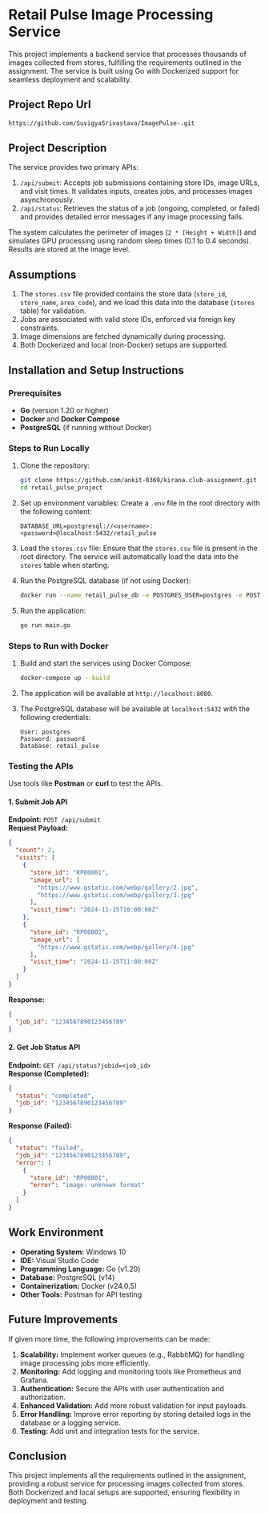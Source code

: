
# Retail Pulse Image Processing Service

This project implements a backend service that processes thousands of images collected from stores, fulfilling the requirements outlined in the assignment. The service is built using Go with Dockerized support for seamless deployment and scalability.

## Project Repo Url
  ```bash
 https://github.com/SuvigyaSrivastava/ImagePulse-.git
  ```

## Project Description

The service provides two primary APIs:
1. `/api/submit`: Accepts job submissions containing store IDs, image URLs, and visit times. It validates inputs, creates jobs, and processes images asynchronously.
2. `/api/status`: Retrieves the status of a job (ongoing, completed, or failed) and provides detailed error messages if any image processing fails.

The system calculates the perimeter of images (`2 * [Height + Width]`) and simulates GPU processing using random sleep times (0.1 to 0.4 seconds). Results are stored at the image level.

## Assumptions

1. The `stores.csv` file provided contains the store data (`store_id`, `store_name`, `area_code`), and we load this data into the database (`stores` table) for validation.
2. Jobs are associated with valid store IDs, enforced via foreign key constraints.
3. Image dimensions are fetched dynamically during processing.
4. Both Dockerized and local (non-Docker) setups are supported.

## Installation and Setup Instructions

### Prerequisites
- **Go** (version 1.20 or higher)
- **Docker** and **Docker Compose**
- **PostgreSQL** (if running without Docker)

### Steps to Run Locally
1. Clone the repository:
   ```bash
   git clone https://github.com/ankit-0369/kirana.club-assignment.git
   cd retail_pulse_project
   ```

2. Set up environment variables:
   Create a `.env` file in the root directory with the following content:
   ```
   DATABASE_URL=postgresql://<username>:<password>@localhost:5432/retail_pulse
   ```

3. Load the `stores.csv` file:
   Ensure that the `stores.csv` file is present in the root directory. The service will automatically load the data into the `stores` table when starting.

4. Run the PostgreSQL database (if not using Docker):
   ```bash
   docker run --name retail_pulse_db -e POSTGRES_USER=postgres -e POSTGRES_PASSWORD=password -e POSTGRES_DB=retail_pulse -p 5432:5432 -d postgres:14
   ```

5. Run the application:
   ```bash
   go run main.go
   ```

### Steps to Run with Docker
1. Build and start the services using Docker Compose:
   ```bash
   docker-compose up --build
   ```

2. The application will be available at `http://localhost:8080`.

3. The PostgreSQL database will be available at `localhost:5432` with the following credentials:
   ```
   User: postgres
   Password: password
   Database: retail_pulse
   ```

### Testing the APIs
Use tools like **Postman** or **curl** to test the APIs.

#### 1. Submit Job API
**Endpoint:** `POST /api/submit`  
**Request Payload:**
```json
{
  "count": 2,
  "visits": [
    {
      "store_id": "RP00001",
      "image_url": [
        "https://www.gstatic.com/webp/gallery/2.jpg",
        "https://www.gstatic.com/webp/gallery/3.jpg"
      ],
      "visit_time": "2024-11-15T10:00:00Z"
    },
    {
      "store_id": "RP00002",
      "image_url": [
        "https://www.gstatic.com/webp/gallery/4.jpg"
      ],
      "visit_time": "2024-11-15T11:00:00Z"
    }
  ]
}
```
**Response:**
```json
{
  "job_id": "1234567890123456789"
}
```

#### 2. Get Job Status API
**Endpoint:** `GET /api/status?jobid=<job_id>`  
**Response (Completed):**
```json
{
  "status": "completed",
  "job_id": "1234567890123456789"
}
```
**Response (Failed):**
```json
{
  "status": "failed",
  "job_id": "1234567890123456789",
  "error": [
    {
      "store_id": "RP00001",
      "error": "image: unknown format"
    }
  ]
}
```

## Work Environment

- **Operating System:** Windows 10
- **IDE:** Visual Studio Code
- **Programming Language:** Go (v1.20)
- **Database:** PostgreSQL (v14)
- **Containerization:** Docker (v24.0.5)
- **Other Tools:** Postman for API testing

## Future Improvements

If given more time, the following improvements can be made:
1. **Scalability:** Implement worker queues (e.g., RabbitMQ) for handling image processing jobs more efficiently.
2. **Monitoring:** Add logging and monitoring tools like Prometheus and Grafana.
3. **Authentication:** Secure the APIs with user authentication and authorization.
4. **Enhanced Validation:** Add more robust validation for input payloads.
5. **Error Handling:** Improve error reporting by storing detailed logs in the database or a logging service.
6. **Testing:** Add unit and integration tests for the service.

## Conclusion

This project implements all the requirements outlined in the assignment, providing a robust service for processing images collected from stores. Both Dockerized and local setups are supported, ensuring flexibility in deployment and testing.
